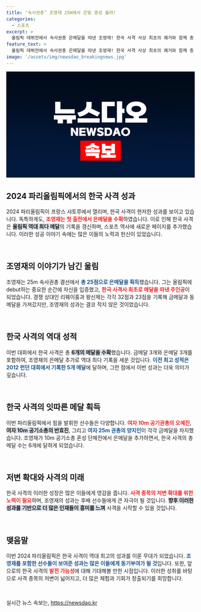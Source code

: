```yaml
---
title: ‘속사권총’ 조영재 25m에서 은빛 총성 울려!
categories:
  - 스포츠
excerpt: >
  올림픽 데뷔전에서 속사권총 은메달을 따낸 조영재! 한국 사격 사상 최초의 쾌거와 함께 총 6개의 메달을 기록하며 새로운 역사를 썼다! 그의 불꽃같은 여정을 지금 확인해보세요!
feature_text: >
  올림픽 데뷔전에서 속사권총 은메달을 따낸 조영재! 한국 사격 사상 최초의 쾌거와 함께 총 6개의 메달을 기록하며 새로운 역사를 썼다! 그의 불꽃같은 여정을 지금 확인해보세요!
image: '/assets/img/newsdao_breakingnews.jpg'
---
```


<p><img src="/assets/img/newsdao_breakingnews.jpg" alt="pcversion 속보" /></p>

<h2 data-ke-size="size26">2024 파리올림픽에서의 한국 사격 성과</h2>

<p data-ke-size="size16">2024 파리올림픽이 프랑스 샤토루에서 열리며, 한국 사격이 현저한 성과를 보이고 있습니다. 독특하게도, <b><span style="color: #ee2323;">조영재는 첫 출전에서 은메달을 수확</span></b>하였습니다. 이로 인해 한국 사격은 <b><span style="background-color: #21538527;">올림픽 역대 최다 메달</span></b>의 기록을 갱신하며, 스포츠 역사에 새로운 페이지를 추가했습니다. 이러한 성공 이야기 속에는 많은 이들의 노력과 헌신이 있었습니다.</p>

<p data-ke-size="size16">&nbsp;</p>

<h2 data-ke-size="size26">조영재의 이야기가 남긴 울림</h2>

<p data-ke-size="size16">조영재는 25m 속사권총 결선에서 <b><span style="color: #1a5490;">총 25점으로 은메달을 획득</span></b>했습니다. 그는 올림픽에 debut하는 중요한 순간에 자신을 입증했고, <b><span style="color: #ee2323;">한국 사격사 최초로 메달을 따낸 주인공</span></b>이 되었습니다. 경쟁 상대인 리웨이홍과 왕신제는 각각 32점과 23점을 기록해 금메달과 동메달을 가져갔지만, 조영재의 성과는 결코 작지 않은 것이었습니다.</p>

<p data-ke-size="size16">&nbsp;</p>

<h2 data-ke-size="size26">한국 사격의 역대 성적</h2>

<p data-ke-size="size16">이번 대회에서 한국 사격은 총 <b><span style="background-color: #21538527;">6개의 메달을 수확</span></b>했습니다. 금메달 3개와 은메달 3개를 포함하여, 조영재의 은메달 추가로 역대 최다 기록을 세운 것입니다. <b><span style="color: #1a5490;">이전 최고 성적은 2012 런던 대회에서 기록한 5개 메달</span></b>에 달하며, 그런 점에서 이번 성과는 더욱 의미가 깊습니다.</p>

<p data-ke-size="size16">&nbsp;</p>

<h2 data-ke-size="size26">한국 사격의 잇따른 메달 획득</h2>

<p data-ke-size="size16">이번 파리올림픽에서 힘을 발휘한 선수들은 다양합니다. <b><span style="color: #ee2323;">여자 10m 공기권총의 오예진</span></b>, <b><span style="background-color: #21538527;">여자 10m 공기소총의 반효진</span></b>, 그리고 <b><span style="color: #1a5490;">여자 25m 권총의 양지인</span></b>이 각각 금메달을 차지했습니다. 조영재가 10m 공기소총 혼성 단체전에서 은메달을 추가하면서, 한국 사격의 총 메달 수는 6개에 달하게 되었습니다.</p>

<p data-ke-size="size16">&nbsp;</p>

<h2 data-ke-size="size26">저변 확대와 사격의 미래</h2>

<p data-ke-size="size16">한국 사격의 이러한 성장은 많은 이들에게 영감을 줍니다. <b><span style="color: #ee2323;">사격 종목의 저변 확대를 위한 노력이 필요</span></b>하며, 조영재의 성과는 후배 선수들에게 큰 자극이 될 것입니다. <b><span style="background-color: #21538527;">향후 이러한 성과를 기반으로 더 많은 인재들이 흥미를 느껴</span></b> 사격을 시작할 수 있을 것입니다. </p>

<p data-ke-size="size16">&nbsp;</p>

<h2 data-ke-size="size26">맺음말</h2>

<p data-ke-size="size16">이번 2024 파리올림픽은 한국 사격이 역대 최고의 성과를 이룬 무대가 되었습니다. <b><span style="color: #1a5490;">조영재를 포함한 선수들이 보여준 성과는 많은 이들에게 동기부여가 될 것</span></b>입니다. 또한, 앞으로의 한국 사격의 <b><span style="color: #ee2323;">발전 가능성</span></b>에 대해 기대해볼 만한 시점입니다. 이러한 성취를 바탕으로 사격 종목의 저변이 넓어지고, 더 많은 체험과 기회가 창출되기를 희망합니다. </p>

<p data-ke-size="size16">&nbsp;</p>
실시간 뉴스 속보는, <a href="https://newsdao.kr" rel="dofollow">https://newsdao.kr</a>


